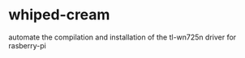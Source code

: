 whiped-cream
============

automate the compilation and installation of the tl-wn725n driver for rasberry-pi
